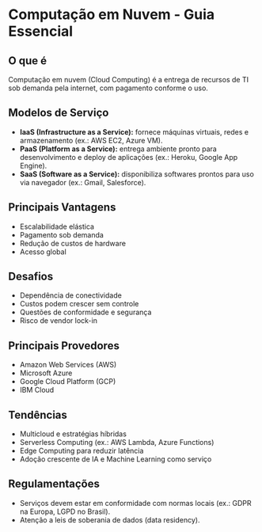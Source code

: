 # Computação em Nuvem - Guia Essencial

## O que é
Computação em nuvem (Cloud Computing) é a entrega de recursos de TI sob demanda pela internet, com pagamento conforme o uso.

## Modelos de Serviço
- **IaaS (Infrastructure as a Service):** fornece máquinas virtuais, redes e armazenamento (ex.: AWS EC2, Azure VM).
- **PaaS (Platform as a Service):** entrega ambiente pronto para desenvolvimento e deploy de aplicações (ex.: Heroku, Google App Engine).
- **SaaS (Software as a Service):** disponibiliza softwares prontos para uso via navegador (ex.: Gmail, Salesforce).

## Principais Vantagens
- Escalabilidade elástica
- Pagamento sob demanda
- Redução de custos de hardware
- Acesso global

## Desafios
- Dependência de conectividade
- Custos podem crescer sem controle
- Questões de conformidade e segurança
- Risco de vendor lock-in

## Principais Provedores
- Amazon Web Services (AWS)
- Microsoft Azure
- Google Cloud Platform (GCP)
- IBM Cloud

## Tendências
- Multicloud e estratégias híbridas
- Serverless Computing (ex.: AWS Lambda, Azure Functions)
- Edge Computing para reduzir latência
- Adoção crescente de IA e Machine Learning como serviço

## Regulamentações
- Serviços devem estar em conformidade com normas locais (ex.: GDPR na Europa, LGPD no Brasil).
- Atenção a leis de soberania de dados (data residency).
